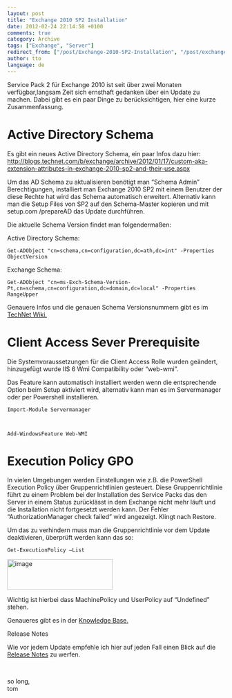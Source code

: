 ```yaml
---
layout: post
title: "Exchange 2010 SP2 Installation"
date: 2012-02-24 22:14:58 +0100
comments: true
category: Archive
tags: ["Exchange", "Server"]
redirect_from: ["/post/Exchange-2010-SP2-Installation", "/post/exchange-2010-sp2-installation"]
author: tto
language: de
---
```

<!-- more -->
<p>Service Pack 2 für Exchange 2010 ist seit über zwei Monaten verfügbar,langsam Zeit sich ernsthaft gedanken über ein Update zu machen. Dabei gibt es ein paar Dinge zu berücksichtigen, hier eine kurze Zusammenfassung.</p>  <h1></h1>  <h1></h1>  <h1>Active Directory Schema</h1>  <p>Es gibt ein neues Active Directory Schema, ein paar Infos dazu hier: <a title="http://blogs.technet.com/b/exchange/archive/2012/01/17/custom-aka-extension-attributes-in-exchange-2010-sp2-and-their-use.aspx" href="http://blogs.technet.com/b/exchange/archive/2012/01/17/custom-aka-extension-attributes-in-exchange-2010-sp2-and-their-use.aspx">http://blogs.technet.com/b/exchange/archive/2012/01/17/custom-aka-extension-attributes-in-exchange-2010-sp2-and-their-use.aspx</a></p>  <p>Um das AD Schema zu aktualisieren benötigt man “Schema Admin” Berechtigungen, installiert man Exchange 2010 SP2 mit einem Benutzer der diese Rechte hat wird das Schema automatisch erweitert. Alternativ kann man die Setup Files von SP2 auf den Schema-Master kopieren und mit setup.com /prepareAD das Update durchführen.</p>  <p>Die aktuelle Schema Version findet man folgendermaßen:</p>  <p>Active Directory Schema:</p>  <p><code>Get-ADObject &quot;cn=schema,cn=configuration,dc=ath,dc=int&quot; -Properties ObjectVersion</code></p>  <p>Exchange Schema:</p>  <p><code>Get-ADObject &quot;cn=ms-Exch-Schema-Version-Pt,cn=schema,cn=configuration,dc=domain,dc=local&quot; -Properties RangeUpper</code></p>  <p>Genauere Infos und die genauen Schema Versionsnummern gibt es im <a href="http://social.technet.microsoft.com/wiki/contents/articles/2772.exchange-schema-versions-common-questions-answers.aspx">TechNet Wiki.</a></p>  <h1>Client Access Sever Prerequisite</h1>  <p>Die Systemvoraussetzungen für die Client Access Rolle wurden geändert, hinzugefügt wurde IIS 6 Wmi Compatibility oder “web-wmi”. </p>  <p>Das Feature kann automatisch installiert werden wenn die entsprechende Option beim Setup aktiviert wird, alternativ kann man es im Servermanager oder per Powershell installieren.</p>  <p><code>Import-Module Servermanager</p>    <p>Add-WindowsFeature Web-WMI</code></p>  <h1>Execution Policy GPO</h1>  <p>In vielen Umgebungen werden Einstellungen wie z.B. die PowerShell Execution Policy über Gruppenrichtlinien gesteuert. Diese Gruppenrichtlinie führt zu einem Problem bei der Installation des Service Packs das den Server in einem Status zurücklässt in dem Exchange nicht mehr läuft und die Installation nicht fortgesetzt werden kann. Der Fehler “AuthorizationManager check failed” wird angezeigt. Klingt nach Restore.</p>  <p>Um das zu verhindern muss man die Gruppenrichtlinie vor dem Update deaktivieren, überprüft werden kann das so:</p>  <p><code>Get-ExecutionPolicy –List</code></p>  <p><a href="/assets/archive/image_373.png"><img style="background-image: none; border-bottom: 0px; border-left: 0px; margin: 0px; padding-left: 0px; padding-right: 0px; display: inline; border-top: 0px; border-right: 0px; padding-top: 0px" title="image" border="0" alt="image" src="/assets/archive/image_thumb_371.png" width="244" height="71" /></a></p>  <p>Wichtig ist hierbei dass MachinePolicy und UserPolicy auf “Undefined” stehen.</p>  <p>Genaueres gibt es in der <a href="http://support.microsoft.com/?kbid=2668686">Knowledge Base.</a></p>  <p>Release Notes</p>  <p>Wie vor jedem Update empfehle ich hier auf jeden Fall einen Blick auf die <a href="http://technet.microsoft.com/en-us/library/hh529928.aspx">Release Notes</a> zu werfen.</p>  <p>&#160;</p>  <p>so long,   <br />tom</p>

